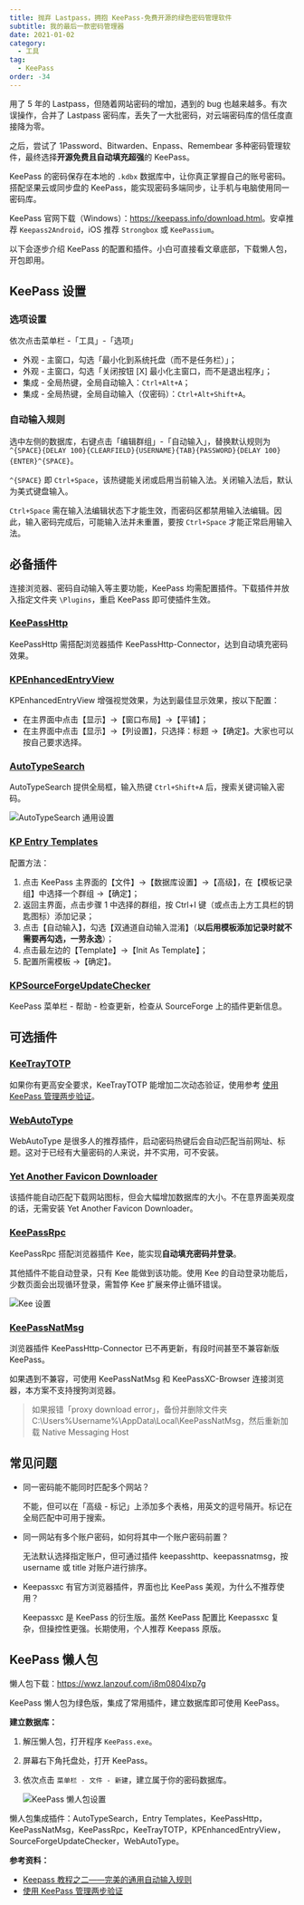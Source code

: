 ```yaml
---
title: 抛弃 Lastpass，拥抱 KeePass-免费开源的绿色密码管理软件
subtitle: 我的最后一款密码管理器
date: 2021-01-02
category:
  - 工具
tag:
  - KeePass
order: -34
---
```


用了 5 年的 Lastpass，但随着网站密码的增加，遇到的 bug 也越来越多。有次误操作，合并了 Lastpass 密码库，丢失了一大批密码，对云端密码库的信任度直接降为零。

之后，尝试了 1Password、Bitwarden、Enpass、Remembear 多种密码管理软件，最终选择**开源免费且自动填充超强**的 KeePass。

KeePass 的密码保存在本地的 `.kdbx` 数据库中，让你真正掌握自己的账号密码。搭配坚果云或同步盘的 KeePass，能实现密码多端同步，让手机与电脑使用同一密码库。

KeePass 官网下载（Windows）：<https://keepass.info/download.html>。安卓推荐 `Keepass2Android`，iOS 推荐 `Strongbox` 或 `KeePassium`。

以下会逐步介绍 KeePass 的配置和插件。小白可直接看文章底部，下载懒人包，开包即用。

## KeePass 设置

### 选项设置

依次点击菜单栏 -「工具」-「选项」

- 外观 - 主窗口，勾选「最小化到系统托盘（而不是任务栏）」；
- 外观 - 主窗口，勾选「关闭按钮 [X] 最小化主窗口，而不是退出程序」；
- 集成 - 全局热键，全局自动输入：`Ctrl+Alt+A`；
- 集成 - 全局热键，全局自动输入（仅密码）：`Ctrl+Alt+Shift+A`。

### 自动输入规则

选中左侧的数据库，右键点击「编辑群组」-「自动输入」，替换默认规则为 `^{SPACE}{DELAY 100}{CLEARFIELD}{USERNAME}{TAB}{PASSWORD}{DELAY 100}{ENTER}^{SPACE}`。

`^{SPACE}` 即 `Ctrl+Space`，该热键能关闭或启用当前输入法。关闭输入法后，默认为美式键盘输入。

`Ctrl+Space` 需在输入法编辑状态下才能生效，而密码区都禁用输入法编辑。因此，输入密码完成后，可能输入法并未重置，要按 `Ctrl+Space` 才能正常启用输入法。

## 必备插件

连接浏览器、密码自动输入等主要功能，KeePass 均需配置插件。下载插件并放入指定文件夹 `\Plugins`，重启 KeePass 即可使插件生效。

### [KeePassHttp](https://raw.github.com/pfn/keepasshttp/master/KeePassHttp.plgx)

KeePassHttp 需搭配浏览器插件 KeePassHttp-Connector，达到自动填充密码效果。

### [KPEnhancedEntryView](https://keepass.info/plugins.html#kpenhentryview)

KPEnhancedEntryView 增强视觉效果，为达到最佳显示效果，按以下配置：

- 在主界面中点击【显示】→【窗口布局】→【平铺】；
- 在主界面中点击【显示】→【列设置】，只选择：标题 →【确定】。大家也可以按自己要求选择。

### [AutoTypeSearch](https://keepass.info/plugins.html#atsearch)

AutoTypeSearch 提供全局框，输入热键 `Ctrl+Shift+A` 后，搜索关键词输入密码。

![AutoTypeSearch 通用设置](http://tc.seoipo.com/20191013083950.png)

### [KP Entry Templates](https://github.com/mitchcapper/KPEntryTemplates)

配置方法：

1. 点击 KeePass 主界面的【文件】→【数据库设置】→【高级】，在【模板记录组】中选择一个群组 →【确定】；
2. 返回主界面，点击步骤 1 中选择的群组，按 Ctrl+I 键（或点击上方工具栏的钥匙图标）添加记录；
3. 点击【自动输入】，勾选【双通道自动输入混淆】（**以后用模板添加记录时就不需要再勾选，一劳永逸**）；
4. 点击最左边的【Template】→【Init As Template】；
5. 配置所需模板 →【确定】。

### [KPSourceForgeUpdateChecker](https://sourceforge.net/projects/kpsfupdatechecker/reviews)

KeePass 菜单栏 - 帮助 - 检查更新，检查从 SourceForge 上的插件更新信息。

## 可选插件

### [KeeTrayTOTP](https://github.com/victor-rds/KeeTrayTOTP/releases/)

如果你有更高安全要求，KeeTrayTOTP 能增加二次动态验证，使用参考 [使用 KeePass 管理两步验证](https://www.cnblogs.com/tielemao/p/9613839.html)。

### [WebAutoType](https://keepass.info/plugins.html#webautotype)

WebAutoType 是很多人的推荐插件，启动密码热键后会自动匹配当前网址、标题。这对于已经有大量密码的人来说，并不实用，可不安装。

### [Yet Another Favicon Downloader](https://keepass.info/plugins.html#yafd)

该插件能自动匹配下载网站图标，但会大幅增加数据库的大小。不在意界面美观度的话，无需安装 Yet Another Favicon Downloader。

### [KeePassRpc](https://github.com/kee-org/keepassrpc/releases/)

KeePassRpc 搭配浏览器插件 Kee，能实现**自动填充密码并登录**。

其他插件不能自动登录，只有 Kee 能做到该功能。使用 Kee 的自动登录功能后，少数页面会出现循环登录，需暂停 Kee 扩展来停止循环错误。

![Kee 设置](http://tc.seoipo.com/2022-05-05-14-29-32.png)

### [KeePassNatMsg](https://github.com/smorks/keepassnatmsg)

浏览器插件 KeePassHttp-Connector 已不再更新，有段时间甚至不兼容新版 KeePass。

如果遇到不兼容，可使用 KeePassNatMsg 和 KeePassXC-Browser 连接浏览器，本方案不支持搜狗浏览器。

> 如果报错「proxy download error」，备份并删除文件夹 C:\Users\%Username%\AppData\Local\KeePassNatMsg，然后重新加载 Native Messaging Host

## 常见问题

- 同一密码能不能同时匹配多个网站？

  不能，但可以在「高级 - 标记」上添加多个表格，用英文的逗号隔开。标记在全局匹配中可用于搜索。

- 同一网站有多个账户密码，如何将其中一个账户密码前置？

  无法默认选择指定账户，但可通过插件 keepasshttp、keepassnatmsg，按 username 或 title 对账户进行排序。

- Keepassxc 有官方浏览器插件，界面也比 KeePass 美观，为什么不推荐使用？

  Keepassxc 是 KeePass 的衍生版。虽然 KeePass 配置比 Keepassxc 复杂，但操控性更强。长期使用，个人推荐 Keepass 原版。

## KeePass 懒人包

懒人包下载：<https://wwz.lanzouf.com/i8m0804lxp7g>

KeePass 懒人包为绿色版，集成了常用插件，建立数据库即可使用 KeePass。

**建立数据库：**

1. 解压懒人包，打开程序 `KeePass.exe`。
2. 屏幕右下角托盘处，打开 KeePass。
3. 依次点击 `菜单栏 - 文件 - 新建`，建立属于你的密码数据库。

   ![KeePass 懒人包设置](http://tc.seoipo.com/KeePass_new_kdbx.gif)

懒人包集成插件：AutoTypeSearch，Entry Templates，KeePassHttp，KeePassNatMsg，KeePassRpc，KeeTrayTOTP，KPEnhancedEntryView，SourceForgeUpdateChecker，WebAutoType。

**参考资料：**

- [Keepass 教程之二——完美的通用自动输入规则](https://blog.csdn.net/SingWarm/article/details/90669580)
- [使用 KeePass 管理两步验证](https://www.cnblogs.com/tielemao/p/9613839.html)
